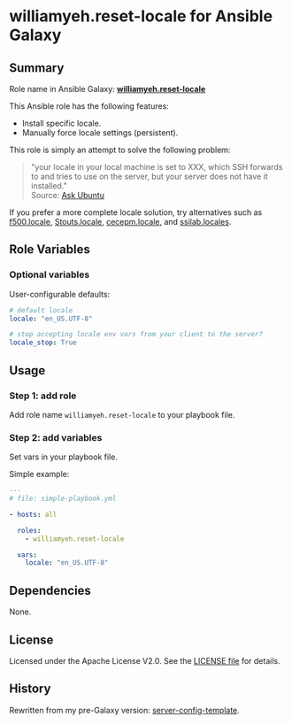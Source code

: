 
williamyeh.reset-locale for Ansible Galaxy
============


## Summary

Role name in Ansible Galaxy: **[williamyeh.reset-locale](https://galaxy.ansible.com/list#/roles/2716)**

This Ansible role has the following features:

 - Install specific locale.
 - Manually force locale settings (persistent).

This role is simply an attempt to solve the following problem:

> "your locale in your local machine is set to XXX, which SSH forwards to and tries to use on the server, but your server does not have it installed."  
> Source: [Ask Ubuntu](http://askubuntu.com/questions/144235/locale-variables-have-no-effect-in-remote-shell-perl-warning-setting-locale-f)


If you prefer a more complete locale solution, try alternatives such as [f500.locale](https://galaxy.ansible.com/list#/roles/647), [Stouts.locale](https://galaxy.ansible.com/list#/roles/828), [cecepm.locale](https://galaxy.ansible.com/list#/roles/2188), and [ssilab.locales](https://galaxy.ansible.com/list#/roles/1515).



## Role Variables

### Optional variables

User-configurable defaults:

```yaml
# default locale
locale: "en_US.UTF-8"

# stop accepting locale env vars from your client to the server?
locale_stop: True
```


## Usage


### Step 1: add role

Add role name `williamyeh.reset-locale` to your playbook file.


### Step 2: add variables

Set vars in your playbook file.

Simple example:

```yaml
---
# file: simple-playbook.yml

- hosts: all

  roles:
    - williamyeh.reset-locale

  vars:
    locale: "en_US.UTF-8"
```



## Dependencies

None.


## License

Licensed under the Apache License V2.0. See the [LICENSE file](LICENSE) for details.


## History

Rewritten from my pre-Galaxy version: [server-config-template](https://github.com/William-Yeh/server-config-template).
